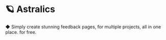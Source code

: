 # 🪐 Astralics

◆ Simply create stunning feedback pages, for multiple projects, all in one place. for free.
